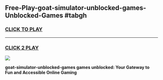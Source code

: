 
## Free-Play-goat-simulator-unblocked-games-Unblocked-Games #tabgh
<h3>
<a href="https://news.freeplayer.one?title=goat-simulator-unblocked-games&ref=8M">CLICK TO PLAY</a></h3>
<hr>

<h3>
<a href="https://news.freeplayer.one?title=goat-simulator-unblocked-games&ref=8M">CLICK 2 PLAY</a>
  
</h3>

<a href="https://news.freeplayer.one?title=goat-simulator-unblocked-games&ref=8M"><img src="https://clearcache.store/games.png"></a>


**goat-simulator-unblocked-games games unblocked: Your Gateway to Fun and Accessible Online Gaming**
